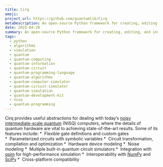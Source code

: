 ```yaml
---
title: Cirq
emoji: 
project_url: https://github.com/quantumlib/Cirq
metaDescription: An open-source Python framework for creating, editing, and invoking Noisy Intermediate-Scale Quantum (NISQ) circuits.
date: 2025-04-28
summary: An open-source Python framework for creating, editing, and invoking Noisy Intermediate-Scale Quantum (NISQ) circuits.
tags:
  - python
  - algorithms
  - simulation
  - quantum
  - quantum-computing
  - quantum-information
  - quantum-circuit
  - quantum-programming-language
  - quantum-algorithms
  - quantum-computer-simulator
  - quantum-circuit-simulator
  - quantum-simulation
  - quantum-development-kit
  - nisq
  - quantum-programming
---
```


Cirq provides useful abstractions for dealing with today’s [noisy intermediate-scale quantum](https://arxiv.org/abs/1801.00862) (NISQ) computers, where the details of quantum hardware are vital to achieving state-of-the-art results. Some of its features include:
*  Flexible gate definitions and custom gates
*  Parameterized circuits with symbolic variables
*  Circuit transformation, compilation and optimization
*  Hardware device modeling
*  Noise modeling
*  Multiple built-in quantum circuit simulators
*  Integration with [qsim](https://github.com/quantumlib/qsim) for high-performance simulation
*  Interoperability with [NumPy](https://numpy.org) and [SciPy](https://scipy.org)
*  Cross-platform compatibility
